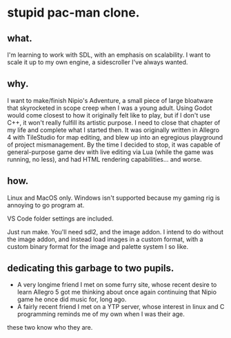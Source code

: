 # stupid pac-man clone.

## what.
I'm learning to work with SDL, with an emphasis on scalability. I want to scale it up to my own engine, a sidescroller I've always wanted.

## why.
I want to make/finish Nipio's Adventure, a small piece of large bloatware that skyrocketed in scope creep when I was a young adult. Using Godot would come closest to how it originally felt like to play, but if I don't use C++, it won't really fulfill its artistic purpose. I need to close that chapter of my life and complete what I started then. It was originally written in Allegro 4 with TileStudio for map editing, and blew up into an egregious playground of project mismanagement. By the time I decided to stop, it was capable of general-purpose game dev with live editing via Lua (while the game was running, no less), and had HTML rendering capabilities... and worse.

## how.
Linux and MacOS only. Windows isn't supported because my gaming rig is annoying to go program at.

VS Code folder settings are included.

Just run make. You'll need sdl2, and the image addon. I intend to do without the image addon, and instead load images in a custom format, with a custom binary format for the image and palette system I so like.

## dedicating this garbage to two pupils.
* A very longime friend I met on some furry site, whose recent desire to learn Allegro 5 got me thinking about once again continuing that Nipio game he once did music for, long ago.
* A fairly recent friend I met on a YTP server, whose interest in linux and C programming reminds me of my own when I was their age.

these two know who they are.